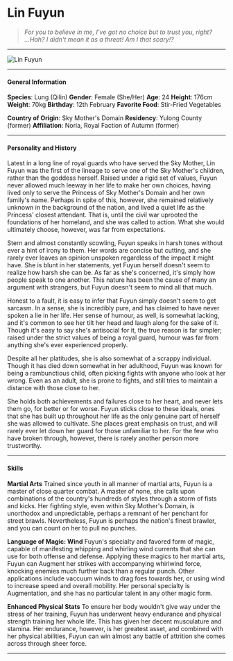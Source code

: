# Lin Fuyun

>*For you to believe in me, I've got no choice but to trust you, right? ...Hah? I didn't mean it as a threat! Am I that scary!?*

___
![](https://i.imgur.com/PagANy8.png "Lin Fuyun")

___

#### General Information

**Species**: Lung (Qilin)
**Gender**: Female (She/Her)
**Age**: 24
**Height**: 176cm
**Weight**: 70kg
**Birthday**: 12th February
**Favorite Food**: Stir-Fried Vegetables

**Country of Origin**: Sky Mother's Domain
**Residency**: Yulong County (former)
**Affiliation**: Noria, Royal Faction of Autumn (former)

___

#### Personality and History
Latest in a long line of royal guards who have served the Sky Mother, Lin Fuyun was the first of the lineage to serve one of the Sky Mother's children, rather than the goddess herself. Raised under a rigid set of values, Fuyun never allowed much leeway in her life to make her own choices, having lived only to serve the Princess of Sky Mother's Domain and her own family's name. Perhaps in spite of this, however, she remained relatively unknown in the background of the nation, and lived a quiet life as the Princess' closest attendant. That is, until the civil war uprooted the foundations of her homeland, and she was called to action. What she would ultimately choose, however, was far from expectations.

Stern and almost constantly scowling, Fuyun speaks in harsh tones without ever a hint of irony to them. Her words are concise but cutting, and she rarely ever leaves an opinion unspoken regardless of the impact it might have. She is blunt in her statements, yet Fuyun herself doesn't seem to realize how harsh she can be. As far as she's concerned, it's simply how people speak to one another. This nature has been the cause of many an argument with strangers, but Fuyun doesn't seem to mind all that much.

Honest to a fault, it is easy to infer that Fuyun simply doesn't seem to get sarcasm. In a sense, she is incredibly pure, and has claimed to have never spoken a lie in her life. Her sense of humour, as well, is somewhat lacking, and it's common to see her tilt her head and laugh along for the sake of it. Though it's easy to say she's antisocial for it, the true reason is far simpler; raised under the strict values of being a royal guard, humour was far from anything she's ever experienced properly.

Despite all her platitudes, she is also somewhat of a scrappy individual. Though it has died down somewhat in her adulthood, Fuyun was known for being a rambunctious child, often picking fights with anyone who look at her wrong. Even as an adult, she is prone to fights, and still tries to maintain a distance with those close to her.

She holds both achievements and failures close to her heart, and never lets them go, for better or for worse. Fuyun sticks close to these ideals, ones that she has built up throughout her life as the only genuine part of herself she was allowed to cultivate. She places great emphasis on trust, and will rarely ever let down her guard for those unfamiliar to her. For the few who have broken through, however, there is rarely another person more trustworthy.

___

#### Skills
**Martial Arts**
Trained since youth in all manner of martial arts, Fuyun is a master of close quarter combat. A master of none, she calls upon combinations of the country's hundreds of styles through a storm of fists and kicks. Her fighting style, even within Sky Mother's Domain, is unorthodox and unpredictable, perhaps a remnant of her penchant for street brawls. Nevertheless, Fuyun is perhaps the nation's finest brawler, and you can count on her to pull no punches.

**Language of Magic: Wind**
Fuyun's specialty and favored form of magic, capable of manifesting whipping and whirling wind currents that she can use for both offense and defense. Applying these magics to her martial arts, Fuyun can Augment her strikes with accompanying whirlwind force, knocking enemies much further back than a regular punch. Other applications include vaccuum winds to drag foes towards her, or using wind to increase speed and overall mobility.
Her personal specialty is Augmentation, and she has no particular talent in any other magic form.

**Enhanced Physical Stats**
To ensure her body wouldn't give way under the stress of her training, Fuyun has underwent heavy endurance and physical strength training her whole life. This has given her decent musculature and stamina. Her endurance, however, is her greatest asset, and combined with her physical abilities, Fuyun can win almost any battle of attrition she comes across through sheer force.

---

